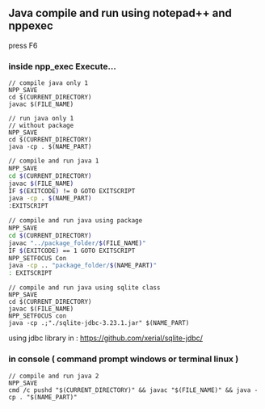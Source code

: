 ## Java compile and run using notepad++ and nppexec

press F6

### inside npp_exec Execute...
```
// compile java only 1
NPP_SAVE
cd $(CURRENT_DIRECTORY)
javac $(FILE_NAME)
```

```
// run java only 1
// without package
NPP_SAVE
cd $(CURRENT_DIRECTORY)
java -cp . $(NAME_PART)
```

```bash
// compile and run java 1
NPP_SAVE
cd $(CURRENT_DIRECTORY)
javac $(FILE_NAME)
IF $(EXITCODE) != 0 GOTO EXITSCRIPT
java -cp . $(NAME_PART)
:EXITSCRIPT
```

```bash
// compile and run java using package
NPP_SAVE
cd $(CURRENT_DIRECTORY)
javac "../package_folder/$(FILE_NAME)"
IF $(EXITCODE) == 1 GOTO EXITSCRIPT
NPP_SETFOCUS Con
java -cp .. "package_folder/$(NAME_PART)"
: EXITSCRIPT
```

```
// compile and run java using sqlite class
NPP_SAVE
cd $(CURRENT_DIRECTORY)
javac $(FILE_NAME)
NPP_SETFOCUS con
java -cp .;"./sqlite-jdbc-3.23.1.jar" $(NAME_PART)
```
using jdbc library in : https://github.com/xerial/sqlite-jdbc/

### in console ( command prompt  windows or terminal linux )
```
// compile and run java 2
NPP_SAVE
cmd /c pushd "$(CURRENT_DIRECTORY)" && javac "$(FILE_NAME)" && java -cp . "$(NAME_PART)"
```
